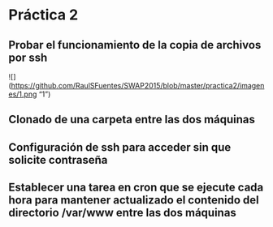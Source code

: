 # Práctica 2   

## Probar el funcionamiento de la copia de archivos por ssh

![](https://github.com/RaulSFuentes/SWAP2015/blob/master/practica2/imagenes/1.png “1”)

## Clonado de una carpeta entre las dos máquinas## Configuración de ssh para acceder sin que solicite contraseña## Establecer una tarea en cron que se ejecute cada hora para mantener actualizado el contenido del directorio /var/www entre las dos máquinas